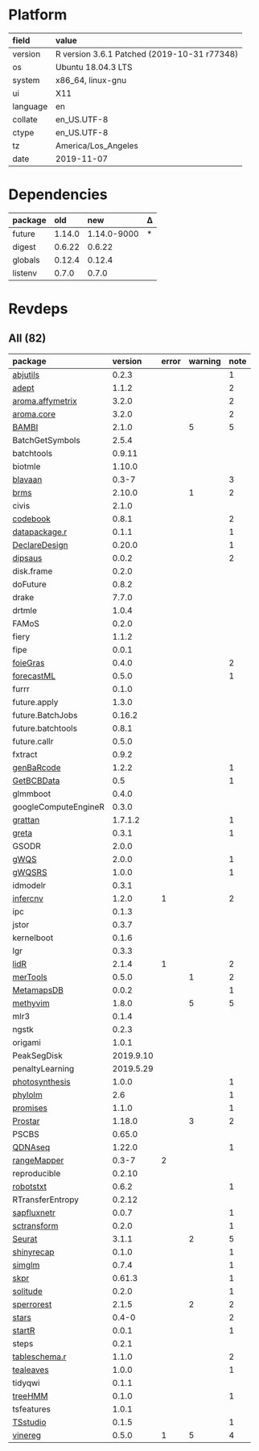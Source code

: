 # Platform

|field    |value                                       |
|:--------|:-------------------------------------------|
|version  |R version 3.6.1 Patched (2019-10-31 r77348) |
|os       |Ubuntu 18.04.3 LTS                          |
|system   |x86_64, linux-gnu                           |
|ui       |X11                                         |
|language |en                                          |
|collate  |en_US.UTF-8                                 |
|ctype    |en_US.UTF-8                                 |
|tz       |America/Los_Angeles                         |
|date     |2019-11-07                                  |

# Dependencies

|package |old    |new         |Δ  |
|:-------|:------|:-----------|:--|
|future  |1.14.0 |1.14.0-9000 |*  |
|digest  |0.6.22 |0.6.22      |   |
|globals |0.12.4 |0.12.4      |   |
|listenv |0.7.0  |0.7.0       |   |

# Revdeps

## All (82)

|package                                         |version   |error |warning |note |
|:-----------------------------------------------|:---------|:-----|:-------|:----|
|[abjutils](problems.md#abjutils)                |0.2.3     |      |        |1    |
|[adept](problems.md#adept)                      |1.1.2     |      |        |2    |
|[aroma.affymetrix](problems.md#aromaaffymetrix) |3.2.0     |      |        |2    |
|[aroma.core](problems.md#aromacore)             |3.2.0     |      |        |2    |
|[BAMBI](problems.md#bambi)                      |2.1.0     |      |5       |5    |
|BatchGetSymbols                                 |2.5.4     |      |        |     |
|batchtools                                      |0.9.11    |      |        |     |
|biotmle                                         |1.10.0    |      |        |     |
|[blavaan](problems.md#blavaan)                  |0.3-7     |      |        |3    |
|[brms](problems.md#brms)                        |2.10.0    |      |1       |2    |
|civis                                           |2.1.0     |      |        |     |
|[codebook](problems.md#codebook)                |0.8.1     |      |        |2    |
|[datapackage.r](problems.md#datapackager)       |0.1.1     |      |        |1    |
|[DeclareDesign](problems.md#declaredesign)      |0.20.0    |      |        |1    |
|[dipsaus](problems.md#dipsaus)                  |0.0.2     |      |        |2    |
|disk.frame                                      |0.2.0     |      |        |     |
|doFuture                                        |0.8.2     |      |        |     |
|drake                                           |7.7.0     |      |        |     |
|drtmle                                          |1.0.4     |      |        |     |
|FAMoS                                           |0.2.0     |      |        |     |
|fiery                                           |1.1.2     |      |        |     |
|fipe                                            |0.0.1     |      |        |     |
|[foieGras](problems.md#foiegras)                |0.4.0     |      |        |2    |
|[forecastML](problems.md#forecastml)            |0.5.0     |      |        |1    |
|furrr                                           |0.1.0     |      |        |     |
|future.apply                                    |1.3.0     |      |        |     |
|future.BatchJobs                                |0.16.2    |      |        |     |
|future.batchtools                               |0.8.1     |      |        |     |
|future.callr                                    |0.5.0     |      |        |     |
|fxtract                                         |0.9.2     |      |        |     |
|[genBaRcode](problems.md#genbarcode)            |1.2.2     |      |        |1    |
|[GetBCBData](problems.md#getbcbdata)            |0.5       |      |        |1    |
|glmmboot                                        |0.4.0     |      |        |     |
|googleComputeEngineR                            |0.3.0     |      |        |     |
|[grattan](problems.md#grattan)                  |1.7.1.2   |      |        |1    |
|[greta](problems.md#greta)                      |0.3.1     |      |        |1    |
|GSODR                                           |2.0.0     |      |        |     |
|[gWQS](problems.md#gwqs)                        |2.0.0     |      |        |1    |
|[gWQSRS](problems.md#gwqsrs)                    |1.0.0     |      |        |1    |
|idmodelr                                        |0.3.1     |      |        |     |
|[infercnv](problems.md#infercnv)                |1.2.0     |1     |        |2    |
|ipc                                             |0.1.3     |      |        |     |
|jstor                                           |0.3.7     |      |        |     |
|kernelboot                                      |0.1.6     |      |        |     |
|lgr                                             |0.3.3     |      |        |     |
|[lidR](problems.md#lidr)                        |2.1.4     |1     |        |2    |
|[merTools](problems.md#mertools)                |0.5.0     |      |1       |2    |
|[MetamapsDB](problems.md#metamapsdb)            |0.0.2     |      |        |1    |
|[methyvim](problems.md#methyvim)                |1.8.0     |      |5       |5    |
|mlr3                                            |0.1.4     |      |        |     |
|ngstk                                           |0.2.3     |      |        |     |
|origami                                         |1.0.1     |      |        |     |
|PeakSegDisk                                     |2019.9.10 |      |        |     |
|penaltyLearning                                 |2019.5.29 |      |        |     |
|[photosynthesis](problems.md#photosynthesis)    |1.0.0     |      |        |1    |
|[phylolm](problems.md#phylolm)                  |2.6       |      |        |1    |
|[promises](problems.md#promises)                |1.1.0     |      |        |1    |
|[Prostar](problems.md#prostar)                  |1.18.0    |      |3       |2    |
|PSCBS                                           |0.65.0    |      |        |     |
|[QDNAseq](problems.md#qdnaseq)                  |1.22.0    |      |        |1    |
|[rangeMapper](problems.md#rangemapper)          |0.3-7     |2     |        |     |
|reproducible                                    |0.2.10    |      |        |     |
|[robotstxt](problems.md#robotstxt)              |0.6.2     |      |        |1    |
|RTransferEntropy                                |0.2.12    |      |        |     |
|[sapfluxnetr](problems.md#sapfluxnetr)          |0.0.7     |      |        |1    |
|[sctransform](problems.md#sctransform)          |0.2.0     |      |        |1    |
|[Seurat](problems.md#seurat)                    |3.1.1     |      |2       |5    |
|[shinyrecap](problems.md#shinyrecap)            |0.1.0     |      |        |1    |
|[simglm](problems.md#simglm)                    |0.7.4     |      |        |1    |
|[skpr](problems.md#skpr)                        |0.61.3    |      |        |1    |
|[solitude](problems.md#solitude)                |0.2.0     |      |        |1    |
|[sperrorest](problems.md#sperrorest)            |2.1.5     |      |2       |2    |
|[stars](problems.md#stars)                      |0.4-0     |      |        |2    |
|[startR](problems.md#startr)                    |0.0.1     |      |        |1    |
|steps                                           |0.2.1     |      |        |     |
|[tableschema.r](problems.md#tableschemar)       |1.1.0     |      |        |2    |
|[tealeaves](problems.md#tealeaves)              |1.0.0     |      |        |1    |
|tidyqwi                                         |0.1.1     |      |        |     |
|[treeHMM](problems.md#treehmm)                  |0.1.0     |      |        |1    |
|tsfeatures                                      |1.0.1     |      |        |     |
|[TSstudio](problems.md#tsstudio)                |0.1.5     |      |        |1    |
|[vinereg](problems.md#vinereg)                  |0.5.0     |1     |5       |4    |

